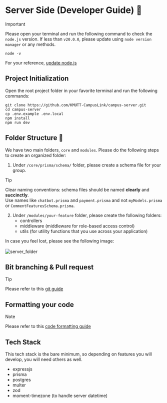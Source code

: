 # Server Side (Developer Guide) :open_book:

> [!IMPORTANT]
> Please open your terminal and run the following command to check the `node.js` version. If less than `v20.0.0`, please update using `node version manager` or any methods.
>
> ```
> node -v
> ```
>
> For your reference, [update node.js](https://nodejs.org/en/download/package-manager)

## Project Initialization

Open the root project folder in your favorite terminal and run the following commands:

```
git clone https://github.com/KMUTT-CampusLink/campus-server.git
cd campus-server
cp .env.example .env.local
npm install
npm run dev
```

## Folder Structure :file_folder:

We have two main folders, `core` and `modules`. Please do the following steps to create an organized folder:

1. Under `/core/prisma/schema/` folder, please create a schema file for your group.

> [!TIP]
> Clear naming conventions: schema files should be named **clearly** and **succinctly**.\
> Use names like `chatbot.prisma` and `payment.prisma` and not `myModels.prisma` or `CommentFeaturesSchema.prisma`.

2. Under `/modules/your-feature` folder, please create the following folders:
   - controllers
   - middleware (middleware for role-based access control)
   - utils (for utility functions that you use across your application)

In case you feel lost, please see the following image:<br><br>
![server_folder](https://github.com/user-attachments/assets/21a11702-33ac-494a-98f7-d8181ccf8b91)

## Bit branching & Pull request

> [!TIP]
> Please refer to this [git guide](https://github.com/KMUTT-CampusLink/campus-client?tab=readme-ov-file#bit-branching--pull-request)

## Formatting your code

> [!NOTE]
> Please refer to this [code formatting guide](https://github.com/KMUTT-CampusLink/campus-client/blob/main/README.md#formatting-your-code)

## Tech Stack

This tech stack is the bare minimum, so depending on features you will develop, you will need others as well.

- expressjs
- prisma
- postgres
- multer
- zod
- moment-timezone (to handle server datetime)
